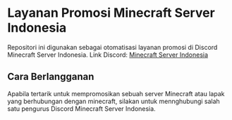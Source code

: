 # Layanan Promosi Minecraft Server Indonesia

Repositori ini digunakan sebagai otomatisasi layanan promosi di Discord Minecraft Server Indonesia.
Link Discord: [Minecraft Server Indonesia](https://discord.gg/djAEyHd)

## Cara Berlangganan

Apabila tertarik untuk mempromosikan sebuah server Minecraft atau lapak yang berhubungan dengan minecraft, silakan untuk mennghubungi salah satu pengurus Discord Minecraft Server Indonesia.